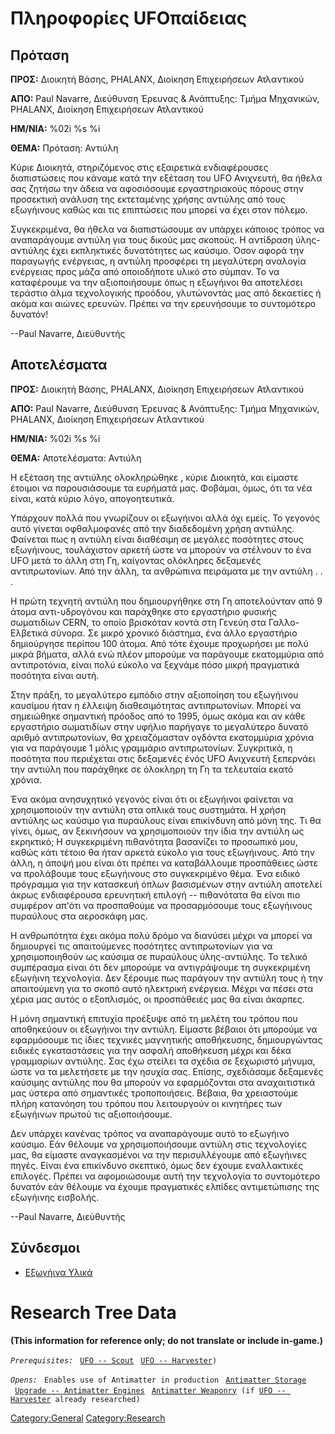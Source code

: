 # Πληροφορίες UFOπαίδειας

## Πρόταση

**ΠΡΟΣ:** Διοικητή Βάσης, PHALANX, Διοίκηση Επιχειρήσεων Ατλαντικού

**ΑΠΟ:** Paul Navarre, Διεύθυνση Έρευνας & Ανάπτυξης: Τμήμα Μηχανικών,
PHALANX, Διοίκηση Επιχειρήσεων Ατλαντικού

**ΗΜ/ΝΙΑ:** %02i %s %i

**ΘΕΜΑ:** Πρόταση: Αντιύλη

Κύριε Διοικητά, στηριζόμενος στις εξαιρετικά ενδιαφέρουσες διαπιστώσεις
που κάναμε κατά την εξέταση του UFO Ανιχνευτή, θα ήθελα σας ζητήσω την
άδεια να αφοσιόσουμε εργαστηριακούς πόρους στην προσεκτική ανάλυση της
εκτεταμένης χρήσης αντιύλης από τους εξωγήινους καθώς και τις επιπτώσεις
που μπορεί να έχει στον πόλεμο.

Συγκεκριμένα, θα ήθελα να διαπιστώσουμε αν υπάρχει κάποιος τρόπος να
αναπαράγουμε αντιύλη για τους δικούς μας σκοπούς. Η αντίδραση
ύλης-αντιύλης έχει εκπληκτικές δυνατότητες ως καύσιμο. Όσον αφορά την
παραγωγής ενέργειας, η αντιύλη προσφέρει τη μεγαλύτερη αναλογία
ενέργειας προς μάζα από οποιοδήποτε υλικό στο σύμπαν. Το να καταφέρουμε
να την αξιοποιήσουμε όπως η εξωγήινοι θα αποτελέσει τεράστιο άλμα
τεχνολογικής προόδου, γλυτώνοντάς μας από δεκαετίες ή ακόμα και αιώνες
ερευνών. Πρέπει να την ερευνήσουμε το συντομότερο δυνατόν!

--Paul Navarre, Διεύθυντής

## Αποτελέσματα

**ΠΡΟΣ:** Διοικητή Βάσης, PHALANX, Διοίκηση Επιχειρήσεων Ατλαντικού

**ΑΠΟ:** Paul Navarre, Διεύθυνση Έρευνας & Ανάπτυξης: Τμήμα Μηχανικών,
PHALANX, Διοίκηση Επιχειρήσεων Aτλαντικού

**ΗΜ/ΝΙΑ:** %02i %s %i

**ΘΕΜΑ:** Αποτελέσματα: Αντιύλη

Η εξέταση της αντιύλης ολοκληρώθηκε , κύριε Διοικητά, και είμαστε
έτοιμοι να παρουσιάσουμε τα ευρήματά μας. Φοβάμαι, όμως, ότι τα νέα
είναι, κατά κύριο λόγο, απογοητευτικά.

Υπάρχουν πολλά που γνωρίζουν οι εξωγήινοι αλλά όχι εμείς. Το γεγονός
αυτό γίνεται οφθαλμοφανές από την διαδεδομένη χρήση αντιύλης. Φαίνεται
πως η αντιύλη είναι διαθέσιμη σε μεγάλες ποσότητες στους εξωγήινους,
τουλάχιστον αρκετή ώστε να μπορούν να στέλνουν το ένα UFO μετά το άλλη
στη Γη, καίγοντας ολόκληρες δεξαμενές αντιπρωτονίων. Από την άλλη, τα
ανθρώπινα πειράματα με την αντιύλη . . .

Η πρώτη τεχνητή αντιύλη που δημιουργήθηκε στη Γη αποτελούνταν από 9
άτομα αντι-υδρογόνου και παράχθηκε στο εργαστήριο φυσικής σωματιδίων
CERN, το οποίο βρισκόταν κοντά στη Γενεύη στα Γαλλο-Ελβετικά σύνορα. Σε
μικρό χρονικό διάστημα, ένα άλλο εργαστήριο δημιούργησε περίπου 100
άτομα. Από τότε έχουμε προχωρήσει με πολύ μικρά βήματα, αλλά ενώ πλέον
μπορούμε να παράγουμε εκατομμύρια από αντιπροτόνια, είναι πολύ εύκολο να
ξεχνάμε πόσο μικρή πραγματικά ποσότητα είναι αυτή.

Στην πράξη, το μεγαλύτερο εμπόδιο στην αξιοποίηση του εξωγήινου καυσίμου
ήταν η έλλειψη διαθεσιμότητας αντιπρωτονίων. Μπορεί να σημειώθηκε
σημαντική πρόοδος από το 1995, όμως ακόμα και αν κάθε εργαστήριο
σωματιδίων στην υφήλιο παρήγαγε το μεγαλύτερο δυνατό αριθμό
αντιπρωτονίων, θα χρειαζόμασταν ογδόντα εκατομμύρια χρόνια για να
παράγουμε 1 μόλις γραμμάριο αντιπρωτονίων. Συγκριτικά, η ποσότητα που
περιέχεται στις δεξαμενές ένός UFO Ανιχνευτή ξεπερνάει την αντιύλη που
παράχθηκε σε όλοκληρη τη Γη τα τελευταία εκατό χρόνια.

Ένα ακόμα ανησυχητικό γεγονός είναι ότι οι εξωγήινοι φαίνεται να
χρησιμοποιούν την αντιύλη στα οπλικά τους συστημάτα. Η χρήση αντιύλης ως
καύσιμο για πυραύλους είναι επικίνδυνη από μόνη της. Τι θα γίνει, όμως,
αν ξεκινήσουν να χρησιμοποιούν την ίδια την αντιύλη ως εκρηκτικό; Η
συγκεκριμένη πιθανότητα βασανίζει το προσωπικό μου, καθώς κάτι τέτοιο θα
ήταν αρκετά εύκολο για τους εξωγήινους. Από την άλλη, η άποψή μου είναι
ότι πρέπει να καταβάλλουμε προσπάθειες ώστε να προλάβουμε τους
εξωγήινους στο συγκεκριμένο θέμα. Ένα ειδικό πρόγραμμα για την κατασκευή
όπλων βασισμένων στην αντιύλη αποτελεί άκρως ενδιαφέρουσα ερευνητική
επιλογή -- πιθανότατα θα είναι πιο συμφέρον απ'ότι να προσπαθούμε να
προσαρμόσουμε τους εξωγήινους πυραύλους στα αεροσκάφη μας.

Η ανθρωπότητα έχει ακόμα πολύ δρόμο να διανύσει μέχρι να μπορεί να
δημιουργεί τις απαιτούμενες ποσότητες αντιπρωτονίων για να
χρησιμοποιηθούν ως καύσιμα σε πυραύλους ύλης-αντιύλης. Το τελικό
συμπέρασμα είναι ότι δεν μπορούμε να αντιγράψουμε τη συγκεκριμένη
εξωγήινη τεχνολογία. Δεν ξέρουμε πως παράγουν την αντιύλη τους ή την
απαιτούμενη για το σκοπό αυτό ηλεκτρική ενέργεια. Μέχρι να πέσει στα
χέρια μας αυτός ο εξοπλισμός, οι προσπάθειές μας θα είναι άκαρπες.

Η μόνη σημαντική επιτυχία προέξυψε από τη μελέτη του τρόπου που
αποθηκεύουν οι εξωγήινοι την αντιύλη. Είμαστε βέβαιοι ότι μπορούμε να
εφαρμόσουμε τις ίδιες τεχνικές μαγνητικής αποθήκευσης, δημιουργώντας
ειδικές εγκαταστάσεις για την ασφαλή αποθήκευση μέχρι και δέκα
γραμμαρίων αντιύλης. Σας έχω στείλει τα σχέδια σε ξεχωριστό μήνυμα, ώστε
να τα μελετήσετε με την ησυχία σας. Επίσης, σχεδιάσαμε δεξαμενές
καύσιμης αντιύλης που θα μπορούν να εφαρμόζονται στα αναχαιτιστικά μας
ύστερα από σημαντικές τροποποιήσεις. Βέβαια, θα χρειαστούμε πλήρη
κατανόηση του τρόπου που λειτουργούν οι κινητήρες των εξωγήινων πρωτού
τις αξιοποιήσουμε.

Δεν υπάρχει κανένας τρόπος να αναπαράγουμε αυτό το εξωγήινο καύσιμο. Εάν
θέλουμε να χρησιμοποιήσουμε αντιύλη στις τεχνολογίες μας, θα είμαστε
αναγκασμένοι να την περισυλλέγουμε από εξωγήινες πηγές. Είναι ένα
επικίνδυνο σκεπτικό, όμως δεν έχουμε εναλλακτικές επιλογές. Πρέπει να
αφομοιώσουμε αυτή την τεχνολογία το συντομότερο δυνατόν εάν θέλουμε να
έχουμε πραγματικές ελπίδες αντιμετώπισης της εξωγήινης εισβολής.

--Paul Navarre, Διεύθυντής

## Σύνδεσμοι

- [Εξωγήινα Υλικά](Έρευνα/Εξωγήινα_Υλικά "wikilink")

# Research Tree Data

**(This information for reference only; do not translate or include
in-game.)**

*`Prerequisites:`*
` `[`UFO -- Scout`](UFO/Scout "wikilink")
` `[`UFO -- Harvester`](UFO/Harvester "wikilink")`)`

*`Opens:`*
` Enables use of Antimatter in production`
` `[`Antimatter Storage`](Base_Facilities/Antimatter_Storage "wikilink")
` `[`Upgrade -- Antimatter Engines`](Aircraft_Equipment/Upgrades/Antimatter_Engines "wikilink")
` `[`Antimatter Weaponry`](Research/Antimatter_Weaponry "wikilink")` (if `[`UFO -- Harvester`](UFO/Harvester "wikilink")` already researched)`

[Category:General](Category:General "wikilink")
[Category:Research](Category:Research "wikilink")
